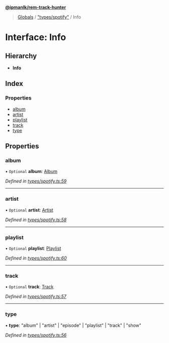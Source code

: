 **[@ipmanlk/rem-track-hunter](../README.md)**

> [Globals](../globals.md) / ["types/spotify"](../modules/_types_spotify_.md) / Info

# Interface: Info

## Hierarchy

* **Info**

## Index

### Properties

* [album](_types_spotify_.info.md#album)
* [artist](_types_spotify_.info.md#artist)
* [playlist](_types_spotify_.info.md#playlist)
* [track](_types_spotify_.info.md#track)
* [type](_types_spotify_.info.md#type)

## Properties

### album

• `Optional` **album**: [Album](_types_spotify_.album.md)

*Defined in [types/spotify.ts:59](https://github.com/ipmanlk/rem-track-hunter/blob/1b078d0/lib/types/spotify.ts#L59)*

___

### artist

• `Optional` **artist**: [Artist](_types_spotify_.artist.md)

*Defined in [types/spotify.ts:58](https://github.com/ipmanlk/rem-track-hunter/blob/1b078d0/lib/types/spotify.ts#L58)*

___

### playlist

• `Optional` **playlist**: [Playlist](_types_spotify_.playlist.md)

*Defined in [types/spotify.ts:60](https://github.com/ipmanlk/rem-track-hunter/blob/1b078d0/lib/types/spotify.ts#L60)*

___

### track

• `Optional` **track**: [Track](_types_spotify_.track.md)

*Defined in [types/spotify.ts:57](https://github.com/ipmanlk/rem-track-hunter/blob/1b078d0/lib/types/spotify.ts#L57)*

___

### type

•  **type**: \"album\" \| \"artist\" \| \"episode\" \| \"playlist\" \| \"track\" \| \"show\"

*Defined in [types/spotify.ts:56](https://github.com/ipmanlk/rem-track-hunter/blob/1b078d0/lib/types/spotify.ts#L56)*
